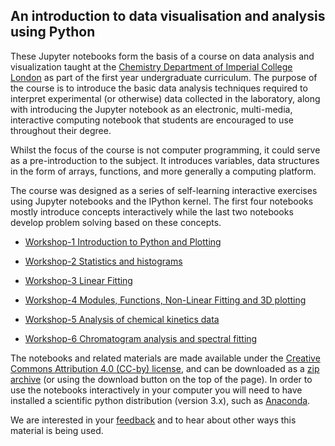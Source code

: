 An introduction to data visualisation and analysis using Python
-------

These Jupyter notebooks form the basis of a course on data analysis and visualization taught at the [Chemistry Department of Imperial College London](http://www.imperial.ac.uk/chemistry) as part of the first year undergraduate curriculum.
The purpose of the course is to introduce the basic data analysis techniques required to interpret experimental (or otherwise) data collected in the laboratory, along with introducing the Jupyter notebook as an electronic, multi-media, interactive computing notebook that students are encouraged to use throughout their degree.

Whilst the focus of the course is not computer programming, it could serve as a pre-introduction to the subject. It introduces variables, data structures in the form of arrays, functions, and more generally a computing platform.

The course was designed as a series of self-learning interactive exercises using Jupyter notebooks and the IPython kernel.
The first four notebooks mostly introduce concepts interactively while the last two notebooks develop problem solving based on these concepts.

* [Workshop-1 Introduction to Python and Plotting](http://nbviewer.ipython.org/urls/raw.github.com/imperialchem/python-data-viz-intro/master/data_workshop1/data_workshop1.ipynb)

* [Workshop-2 Statistics and histograms](http://nbviewer.ipython.org/urls/raw.github.com/imperialchem/python-data-viz-intro/master/data_workshop2/data_workshop2.ipynb)

* [Workshop-3 Linear Fitting](http://nbviewer.ipython.org/urls/raw.github.com/imperialchem/python-data-viz-intro/master/data_workshop3/data_workshop3.ipynb)

* [Workshop-4 Modules, Functions, Non-Linear Fitting and 3D plotting](http://nbviewer.ipython.org/urls/raw.github.com/imperialchem/python-data-viz-intro/master/data_workshop4/data_workshop4.ipynb)

* [Workshop-5 Analysis of chemical kinetics data](http://nbviewer.ipython.org/urls/raw.github.com/imperialchem/python-data-viz-intro/master/data_workshop5/data_workshop5.ipynb)

* [Workshop-6 Chromatogram analysis and spectral fitting](http://nbviewer.ipython.org/urls/raw.github.com/imperialchem/python-data-viz-intro/master/data_workshop6/data_workshop6.ipynb)

The notebooks and related materials are made available under the [Creative Commons Attribution 4.0 (CC-by) license](http://creativecommons.org/licenses/by/4.0/), and can be downloaded as a [zip archive](https://github.com/imperialchem/python-data-viz-intro/archive/master.zip) (or using the download button on the top of the page). In order to use the notebooks interactively in your computer you will need to have installed a scientific python distribution (version 3.x), such as [Anaconda](http://www.anaconda.com/downloads).

We are interested in your [feedback](mailto:python@imperial.ac.uk) and to hear about other ways this material is being used.
